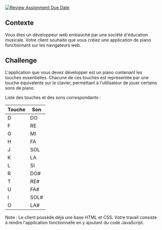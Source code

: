 [![Review Assignment Due Date](https://classroom.github.com/assets/deadline-readme-button-24ddc0f5d75046c5622901739e7c5dd533143b0c8e959d652212380cedb1ea36.svg)](https://classroom.github.com/a/8I6yyHeW)

## Contexte

Vous êtes un développeur web embauché par une société d'éducation musicale. Votre client souhaite que vous créiez une application de piano fonctionnant sur les navigateurs web.

## Challenge

L'application que vous devez développer est un piano contenant les touches essentielles. Chacune de ces touches est représentée par une touche équivalente sur le clavier, permettant à l'utilisateur de jouer certains sons de piano.

Liste des touches et des sons correspondants :

| Touche | Son    |
|--------|--------|
| D      | DO     |
| F      | RE     |
| G      | MI     |
| H      | FA     |
| J      | SOL    |
| K      | LA     |
| L      | SI     |
| R      | DO#    |
| T      | RE#    |
| U      | FA#    |
| I      | SOL#   |
| O      | LA#    |



Note : Le client possède déjà une base HTML et CSS. Votre travail consiste à rendre l'application fonctionnelle en y ajoutant du code JavaScript.

